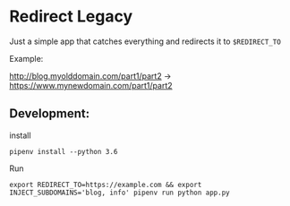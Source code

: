 # Redirect Legacy

Just a simple app that catches everything and redirects it to `$REDIRECT_TO`

Example:

http://blog.myolddomain.com/part1/part2 -> https://www.mynewdomain.com/part1/part2


## Development:

install

```
pipenv install --python 3.6
```

Run

```
export REDIRECT_TO=https://example.com && export INJECT_SUBDOMAINS='blog, info' pipenv run python app.py

```